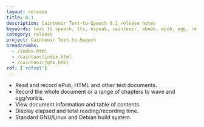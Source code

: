 ```yaml
---
layout: release
title: 0.1
description: Cainteoir Text-to-Speech 0.1 release notes
keywords: text to speech, tts, espeak, cainteoir, ebook, epub, ogg, rdf, metadata, gnome, gtk
category: release
project: Cainteoir Text-to-Speech
breadcrumbs:
  - /index.html
  - /cainteor/index.html
  - /cainteoir/gtk.html
rdf: ['rdfxml']
---
```


*  Read and record ePub, HTML and other text documents.
*  Record the whole document or a range of chapters to wave and ogg/vorbis.
*  View document information and table of contents.
*  Display elapsed and total reading/recording time.
*  Standard GNU/Linux and Debian build system.
